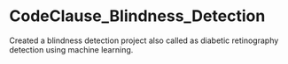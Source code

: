 # CodeClause_Blindness_Detection
Created a blindness detection project also called as diabetic retinography detection using machine learning.
